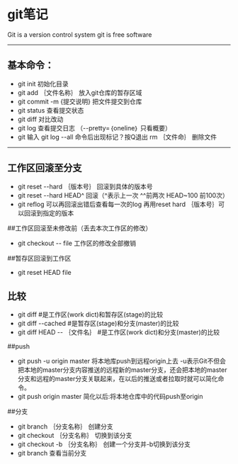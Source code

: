 # git笔记
Git is a version control system
git is free software

---

## 基本命令：
- git init 初始化目录
-  git add ｛文件名称｝ 放入git仓库的暂存区域
- git commit  -m {提交说明} 把文件提交到仓库
- git status 查看提交状态
- git diff 对比改动
- git log 查看提交日志 （--pretty=｛oneline｝ 只看概要）
- git 输入 git log --all 命令后出现<END>标记？按Q退出
 rm ｛文件命｝ 删除文件

---

## 工作区回滚至分支
- git reset --hard ｛版本号｝ 回滚到具体的版本号
- git reset --hard HEAD^ 回滚（^表示上一次 ^^前两次 HEAD~100 前100次）
- git reflog 可以再回滚出错后查看每一次的log 再用reset hard ｛版本号｝可以回滚到指定的版本

##工作区回滚至未修改前（丢去本次工作区的修改）

- git checkout -- file  工作区的修改全部撤销

##暂存区回滚到工作区
- git reset HEAD file 


## 比较
- git diff    #是工作区(work dict)和暂存区(stage)的比较
- git diff --cached    #是暂存区(stage)和分支(master)的比较
- git diff HEAD -- ｛文件名｝  #是工作区(work dict)和分支(master)的比较

##push
- git push -u origin master 将本地库push到远程origin上去 -u表示Git不但会把本地的master分支内容推送的远程新的master分支，还会把本地的master分支和远程的master分支关联起来，在以后的推送或者拉取时就可以简化命令。 
- git push origin master 简化以后:将本地仓库中的代码push至origin

##分支
- git branch ｛分支名称｝ 创建分支
- git checkout ｛分支名称｝ 切换到该分支
- git checkout -b ｛分支名称｝ 创建一个分支并-b切换到该分支
- git branch 查看当前分支
